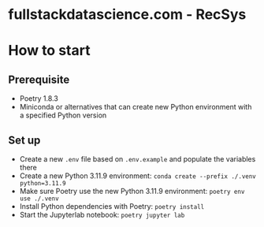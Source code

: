 # fullstackdatascience.com - RecSys

# How to start

## Prerequisite
- Poetry 1.8.3
- Miniconda or alternatives that can create new Python environment with a specified Python version

## Set up
- Create a new `.env` file based on `.env.example` and populate the variables there
- Create a new Python 3.11.9 environment: `conda create --prefix ./.venv python=3.11.9`
- Make sure Poetry use the new Python 3.11.9 environment: `poetry env use ./.venv`
- Install Python dependencies with Poetry: `poetry install`
- Start the Jupyterlab notebook: `poetry jupyter lab`
